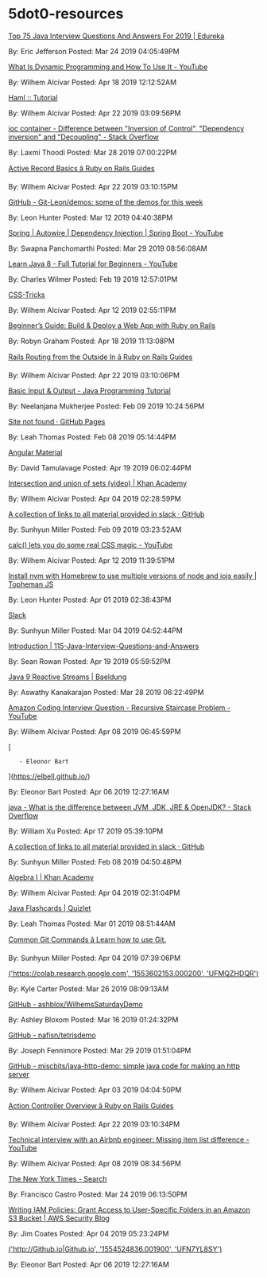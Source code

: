 # 5dot0-resources 

[Top 75 Java Interview Questions And Answers For 2019 | Edureka](https://www.edureka.co/blog/interview-questions/java-interview-questions/)

By: Eric Jefferson Posted: Mar 24 2019 04:05:49PM

[What Is Dynamic Programming and How To Use It - YouTube](https://youtu.be/vYquumk4nWw)

By: Wilhem Alcivar Posted: Apr 18 2019 12:12:52AM

[Haml :: Tutorial](http://haml.info/tutorial.html)

By: Wilhem Alcivar Posted: Apr 22 2019 03:09:56PM

[ioc container - Difference between "Inversion of Control", "Dependency inversion" and "Decoupling" - Stack Overflow](https://stackoverflow.com/questions/3912504/difference-between-inversion-of-control-dependency-inversion-and-decouplin)

By: Laxmi Thoodi Posted: Mar 28 2019 07:00:22PM

[Active Record Basics â Ruby on Rails Guides](https://guides.rubyonrails.org/active_record_basics.html)

By: Wilhem Alcivar Posted: Apr 22 2019 03:10:15PM

[GitHub - Git-Leon/demos: some of the demos for this week](https://github.com/Git-Leon/demos)

By: Leon Hunter Posted: Mar 12 2019 04:40:38PM

[Spring | Autowire | Dependency Injection | Spring Boot - YouTube](https://www.youtube.com/watch?v=K43qyHJXmWI)

By: Swapna Panchomarthi Posted: Mar 29 2019 08:56:08AM

[Learn Java 8 - Full Tutorial for Beginners - YouTube](https://www.youtube.com/watch?v=grEKMHGYyns&amp;t=6974s)

By: Charles Wilmer Posted: Feb 19 2019 12:57:01PM

[
    CSS-Tricks  ](https://css-tricks.com)

By: Wilhem Alcivar Posted: Apr 12 2019 02:55:11PM

[Beginner’s Guide: Build & Deploy a Web App with Ruby on Rails](https://medium.com/@adamzdanielle/beginners-guide-build-deploy-a-web-app-with-ruby-on-rails-6c475c3f6150)

By: Robyn Graham Posted: Apr 18 2019 11:13:08PM

[Rails Routing from the Outside In â Ruby on Rails Guides](https://guides.rubyonrails.org/routing.html)

By: Wilhem Alcivar Posted: Apr 22 2019 03:10:06PM

[Basic Input & Output - Java Programming Tutorial](http://www3.ntu.edu.sg/home/ehchua/programming/java/j5b_io.html)

By: Neelanjana Mukherjee Posted: Feb 09 2019 10:24:56PM

[Site not found · GitHub Pages](https://zipcoder.github.io/TC-US-RevealSlides/fundamental-programming-structures3-arrays.html#/)

By: Leah Thomas Posted: Feb 08 2019 05:14:44PM

[Angular Material](https://material.angular.io/components/sidenav/overview)

By: David Tamulavage Posted: Apr 19 2019 06:02:44PM

[Intersection and union of sets (video) |
Khan Academy](https://www.khanacademy.org/math/statistics-probability/probability-library/basic-set-ops/v/intersection-and-union-of-sets)

By: Wilhem Alcivar Posted: Apr 04 2019 02:28:59PM

[A collection of links to all material provided in slack · GitHub](https://gist.github.com/ElBell/06540ff69a899b8e1ceb07b3f5d073c9)

By: Sunhyun Miller Posted: Feb 09 2019 03:23:52AM

[calc() lets you do some real CSS magic - YouTube](https://youtu.be/PKVKwluRTfo)

By: Wilhem Alcivar Posted: Apr 12 2019 11:39:51PM

[Install nvm with Homebrew to use multiple versions of node and iojs easily | Topheman JS](http://dev.topheman.com/install-nvm-with-homebrew-to-use-multiple-versions-of-node-and-iojs-easily/)

By: Leon Hunter Posted: Apr 01 2019 02:38:43PM

[Slack](https://zcw.slack.com/archives/CFXBUNNS2/p1549557775040800)

By: Sunhyun Miller Posted: Mar 04 2019 04:52:44PM

[Introduction | 115-Java-Interview-Questions-and-Answers](https://snowdream.github.io/115-Java-Interview-Questions-and-Answers/115-Java-Interview-Questions-and-Answers/en/index.html)

By: Sean Rowan Posted: Apr 19 2019 05:59:52PM

[Java 9 Reactive Streams | Baeldung](https://www.baeldung.com/java-9-reactive-streams)

By: Aswathy Kanakarajan Posted: Mar 28 2019 06:22:49PM

[Amazon Coding Interview Question - Recursive Staircase Problem - YouTube](https://youtu.be/5o-kdjv7FD0)

By: Wilhem Alcivar Posted: Apr 08 2019 06:45:59PM

[
    
       · Eleonor Bart
    
  ](https://elbell.github.io/)

By: Eleonor Bart Posted: Apr 06 2019 12:27:16AM

[java - What is the difference between JVM, JDK, JRE & OpenJDK? - Stack Overflow](https://stackoverflow.com/questions/11547458/what-is-the-difference-between-jvm-jdk-jre-openjdk)

By: William Xu Posted: Apr 17 2019 05:39:10PM

[A collection of links to all material provided in slack · GitHub](https://gist.github.com/ElBell/06540ff69a899b8e1ceb07b3f5d073c9)

By: Sunhyun Miller Posted: Feb 08 2019 04:50:48PM

[Algebra I |
Khan Academy](https://www.khanacademy.org/math/algebra)

By: Wilhem Alcivar Posted: Apr 04 2019 02:31:04PM

[Java Flashcards | Quizlet](https://quizlet.com/214863142/java-flash-cards/)

By: Leah Thomas Posted: Mar 01 2019 08:51:44AM

[Common Git Commands â Learn how to use Git.](http://guides.beanstalkapp.com/version-control/common-git-commands.html)

By: Sunhyun Miller Posted: Apr 04 2019 07:39:06PM

[('https://colab.research.google.com', '1553602153.000200', 'UFMQZHDQR')](https://colab.research.google.com)

By: Kyle Carter Posted: Mar 26 2019 08:09:13AM

[GitHub - ashblox/WilhemsSaturdayDemo](https://github.com/ashblox/WilhemsSaturdayDemo)

By: Ashley Bloxom Posted: Mar 16 2019 01:24:32PM

[GitHub - nafisn/tetrisdemo](https://github.com/nafisn/tetrisdemo)

By: Joseph Fennimore Posted: Mar 29 2019 01:51:04PM

[GitHub - miscbits/java-http-demo: simple java code for making an http server](https://github.com/miscbits/java-http-demo)

By: Wilhem Alcivar Posted: Apr 03 2019 04:04:50PM

[Action Controller Overview â Ruby on Rails Guides](https://guides.rubyonrails.org/action_controller_overview.html)

By: Wilhem Alcivar Posted: Apr 22 2019 03:10:34PM

[Technical interview with an Airbnb engineer: Missing item list difference - YouTube](https://www.youtube.com/watch?v=cdCeU8DJvPM)

By: Wilhem Alcivar Posted: Apr 08 2019 08:34:56PM

[The New York Times - Search](https://www.nytimes.com/search?query=owning+a+car)

By: Francisco Castro Posted: Mar 24 2019 06:13:50PM

[Writing IAM Policies: Grant Access to User-Specific Folders in an Amazon S3 Bucket | AWS Security Blog](https://aws.amazon.com/blogs/security/writing-iam-policies-grant-access-to-user-specific-folders-in-an-amazon-s3-bucket/)

By: Jim Coates Posted: Apr 04 2019 05:23:24PM

[('http://Github.io|Github.io', '1554524836.001900', 'UFN7YL8SY')](http://Github.io|Github.io)

By: Eleonor Bart Posted: Apr 06 2019 12:27:16AM

